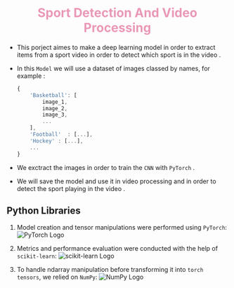 # <center style="color:#d589">Sport Detection And Video Processing</center>

* This porject aimes to make a deep learning model in order to extract items from a sport video in order to detect which sport is in the video . 
* In this `Model` we will use a dataset of images classed by names, for example :

    ```js
    {
        'Basketball': [
            image_1, 
            image_2, 
            image_3,
            ...
        ],
        'Football'  : [...],
        'Hockey' : [...],
        ...
    }
    ```
* We exctract the images in order to train the `CNN` with `PyTorch` .
* We will save the model and use it in video processing and in order to detect the sport playing in the video . 

## Python Libraries 


1. Model creation and tensor manipulations were performed using `PyTorch`:
   ![PyTorch Logo](https://cdn.icon-icons.com/icons2/2699/PNG/512/pytorch_logo_icon_169823.png)

2. Metrics and performance evaluation were conducted with the help of `scikit-learn`:
   ![scikit-learn Logo](https://upload.wikimedia.org/wikipedia/commons/thumb/0/05/Scikit_learn_logo_small.svg/1200px-Scikit_learn_logo_small.svg.png)

3. To handle ndarray manipulation before transforming it into `torch tensors`, we relied on `NumPy`:
   ![NumPy Logo](https://upload.wikimedia.org/wikipedia/commons/thumb/3/31/NumPy_logo_2020.svg/2560px-NumPy_logo_2020.svg.png)